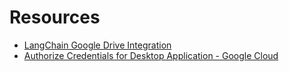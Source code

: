 # Resources

- [LangChain Google Drive Integration](https://python.langchain.com/docs/integrations/document_loaders/google_drive/)
- [Authorize Credentials for Desktop Application - Google Cloud](https://developers.google.com/drive/api/quickstart/python#authorize_credentials_for_a_desktop_application)
